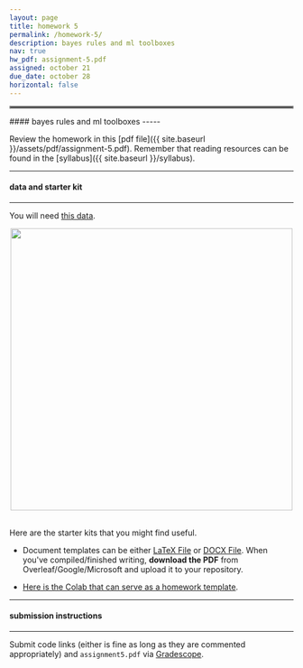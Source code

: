 ```yaml
---
layout: page
title: homework 5
permalink: /homework-5/
description: bayes rules and ml toolboxes
nav: true
hw_pdf: assignment-5.pdf
assigned: october 21
due_date: october 28
horizontal: false
---
```


<hr style="border:2px solid gray">
#### bayes rules and ml toolboxes
-----

Review the homework in this [pdf file]({{ site.baseurl }}/assets/pdf/assignment-5.pdf). Remember that reading resources can be found in the [syllabus]({{ site.baseurl }}/syllabus).

-----
#### data and starter kit
-----

You will need [this data](https://course.ccs.neu.edu/cs6220/fall2024/homework-5/). 

<center>
<img 
  src="https://developer-blogs.nvidia.com/wp-content/uploads/2022/08/AdobeStock_144726520-e1661451314329.jpeg"
  width="500" height="auto">
</center>
<br>


Here are the starter kits that you might find useful.

* Document templates can be either [LaTeX File](https://www.overleaf.com/read/gbwryydmdjhv) or [DOCX File](https://docs.google.com/document/d/1E1QXKcVpGZY8kBjhWRok2a_UIUTO0ER5). When you've compiled/finished writing, **download the PDF** from Overleaf/Google/Microsoft and upload it to your repository.

* [Here is the Colab that can serve as a homework template](https://colab.research.google.com/drive/1cPJ5eDwVU_F7H3XDRG1Y7Mfd12kwa7Iw?usp=sharing). 

-----
#### submission instructions
-----

Submit code links (either is fine as long as they are commented appropriately) and `assignment5.pdf` via [Gradescope](https://www.gradescope.com/).

